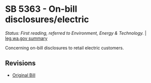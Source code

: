 # SB 5363 - On-bill disclosures/electric
*Status: First reading, referred to Environment, Energy & Technology.* | [leg.wa.gov summary](https://app.leg.wa.gov/billsummary?BillNumber=5363&Year=2021)

Concerning on-bill disclosures to retail electric customers.

## Revisions
* [Original Bill](1/)